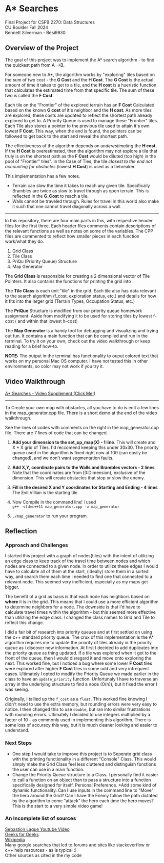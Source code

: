 # A* Searches
Final Project for CSPB 2270: Data Structures\
CU Boulder Fall 2024\
Bennett Silverman - Besi9930

## Overview of the Project
The goal of this project was to implement the A* search algorithm - to find the quickest path from A-->B. 

For someone new to A*, the algorithm works by "exploring" tiles based on the sum of two cost - the **G Cost** and the **H Cost**. The **G Cost** is the actual amount of time it takes to get to a tile, and the **H cost** is a hueristic function that calculates the estimated time from that specific tile. The sum of these two is called the **F Cost**.

Each tile on the "Frontier" of the explored terrain has an **F Cost** Calculated based on the known **G cost** of it's neighbor and the **H cost**. As more tiles are explored, these costs are updated to reflect the shortest path already explored to get to. A Priority Queue is used to manage these "Frontier" tiles. Each Tile also stores a pointer to the previous tile used to attain it's own lowest **F Cost**. This way, when the end is found, the pointers can be followed to get back to the start and reveal the shortest path.

The effectiveness of the algorithm depends on *underestimating* the **H cost**. If the **H Cost** is overestimated, then the algorithm may not explore a tile that truly is on the shortest path as the **F Cost** would be diluted (too high) in the pool of "Frontier" tiles". In the Case of Ties, the tile *closest to the end not accounting for obstacles* (lowest **H Cost**) is used as a tiebreaker.

This implementation has a few notes.
* Terrain can slow the time it takes to reach any given tile. Specifically Brambles are twice as slow to travel through as open terrain. This is reflected in the **G_Cost** to reach a tile. 
* Walls cannot be traveled through. Rules for travel in this world also make it such that one cannot travel diagonally across a wall. 

---
In this repository, there are four main parts in this, with respective header files for the first three. Each header files comments contain descriptions of the relevant functions as well as notes on some of the variables. The CPP files are commented to reflect how smaller pieces in each function work/what they do.



1. Grid Class
2. Tile Class
3. PriQu (Priority Queue) Structure
4. Map Generator

The **Grid Class** is responsible for creating a 2 dimensional vector of Tile Pointers. It also contains the functions for printing the grid into 

The **Tile Class** is each unit "tile" in the grid. Each tile also has data relevant to the search algorithm (f_cost, exploration status, etc.) and details for how it fits into the larger grid (Terrain Types, Occupation Status, etc.)

The **PriQue** Structure is modified from our priority queue homework assignment. Aside from modifying it to be used for storing tiles by lowest f-cost ( and within that lowest h-cost)

The **Map Generator** is a handy tool for debugging and visualizing and trying out fun. It contains a main function that can be compiled and run in the terminal. To try it on your own, check out the video walkthrough or keep reading for a brief how-to. 

**NOTE:** The output in the terminal has functionality to ouput colored text that works on my personal Mac OS computer. I have not tested this in other environments, so color may not work if you try it. 

## Video Walkthrough

[A* Searches - Video Supplement (Click Me!)](https://youtu.be/2v_WGBg0s1c)

---
To Create your own map with obstacles, all you have to do is edit a few lines in the map_generator.cpp file. There is a short demo at the end of the video walkthrough.

See the lines of codes with comments on the right in the map_generator.cpp file. There are 7 lines of code that can be changed.

1. **Add your dimension to the set_up_map(X) - 1 line**. This will create and X * X grid of Tiles. I'd reccomend keeping this under 30x30. The priority queue used in the algorithm is fixed right now at 100 (can easily be changed), and we don't want segmentation faults.
2. **Add X,Y, coordinate pairs to the Walls and Brambles vectors - 2 lines** Note that the coordinates are from [0:Dimension), exclusive of the dimension. This will create obstacles that stop or slow the enemy.
3. **Fill in the desired X and Y coordinates for Starting and Ending - 4 lines** The Evil Villian is the starting tile.

4. Now Compile in the command line! I used \
`g++ -std=c++11 map_generator.cpp -o map_generator`

5. `./map_generator` to run your program.

## Reflection
    
### Approach and Challenges
I started this project with a graph of nodes(tiles) with the intent of utilizing an edge class to keep track of the travel time between nodes and which nodes are connected to a given node. In order to utilize these edges I would have to calculate all of them at the start, (ideally) store them in a sorted way, and search them each time i needed to find one that connected to a relevant node. This seemed very inefficient, especially as my maps get bigger.

The benefit of a grid as basis is that each node has neighbors based on **where** it is in the grid. This means that I could use a more efficient algorithm to determine neighbors for a node. The downside is that I'd have to calculate travel times within the algorithm - but this seemed more effective than utilizing the edge class. I changed the class names to Grid and Tile to reflect this change. 

I did a fair bit of research into priority queues and at first settled on using the c++ standard priority queue. The crux of this implementation is the A* algorithm requires me to update the priority of tiles already in the priority queue as i discover new information. At first I decided to add duplicates into the priority queue as thing updated. If a tile was explored when it got to the front of the queue, then I would disregard it and move onto exploring the next. This worked fine, but I noticed a bug where some lower **F Cost** tiles were explored after higher **F Cost** tiles in some odd and very infrequent cases. Ultimately I opted to modify the Priority Queue we made earlier in the class to have an `update_priority` function. Unfortunaly I have to traverse an array in the underlying structure to find a node (O(n)), but it fixed the error I was seeing. 

Originally, I tallied up the `f_cost` as a `float`. This worked fine knowing I didn't need to use the extra memory, but rounding errors were very easy to notice. I then changed this to use `double`, but ran into similar frustrations with rounding errors. Ultimately I decided to use integers multiplied by a factor of 10 - as commonly used in implementing this algorithm. There is some loss of accuracy this way, but it is much cleaner looking and easier to understand.
    

### Next Steps

* One step I would take to improve this project is to Seperate grid class with the printing functionality in a different "Console" Class. This would simply make the Grid Class feel less cluttered and distinguish functions the user can use in a main function. 
* Change the Priority Queue structure to a Class. I personally find it easier to call a function on an object than to pass a structure into a function specifically designed for itself. Personal Preference. 
*Add some kind of dynamic functionality. Can I use inputs in the command line to "Move" the hero around the Grid? Can I have the Enemy follow the path dictated by the algorithm to come "attack" the hero each time the hero moves? This is the start to a very simple video game!


### An Incomplete list of sources


[Sebastion Lague Youtube Video](https://www.youtube.com/watch?v=-L-WgKMFuhE&ab_channel=SebastianLague)\
[Geeks for Geeks](https://www.geeksforgeeks.org/a-search-algorithm/)\
[Wikipedia](https://en.wikipedia.org/wiki/A*_search_algorithm#)\
Many google searches that led to forums and sites like stackoverflow or c++ help resources - as is typical :)\
Other sources as cited in the my code